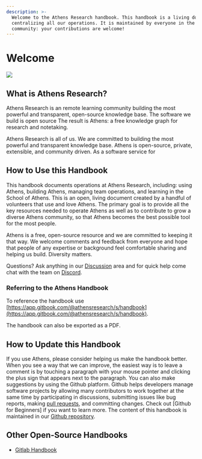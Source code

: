 ```yaml
---
description: >-
  Welcome to the Athens Research handbook. This handbook is a living document
  centralizing all our operations. It is maintained by everyone in the
  community: your contributions are welcome!
---
```


# Welcome

![](.gitbook/assets/athens-logo.svg)

## What is Athens Research?

Athens Research is an remote learning community building the most powerful and transparent, open-source knowledge base. The software we build is open source The result is Athens: a free knowledge graph for research and notetaking. 

Athens Research is all of us. We are committed to building the most powerful and transparent knowledge base. Athens is open-source, private, extensible, and community driven. As a software service for

## How to Use this Handbook

This handbook documents operations at Athens Research, including: using Athens, building Athens, managing team operations, and learning in the School of Athens. This is an open, living document created by a handful of volunteers that use and love Athens. The primary goal is to provide all the key resources needed to operate Athens as well as to contribute to grow a diverse Athens community, so that Athens becomes the best possible tool for the most people. 

Athens is a free, open-source resource and we are committed to keeping it that way. We welcome comments and feedback from everyone and hope that people of any expertise or background feel comfortable sharing and helping us build. Diversity matters.

Questions? Ask anything in our [Discussion](https://github.com/athensresearch/athens/discussions) area and for quick help  come chat with the team on [Discord](https://discord.gg/as9h8yHNfD). 

### Referring to the Athens Handbook

To reference the handbook use [https://app.gitbook.com/@athensresearch/s/handbook](https://app.gitbook.com/@athensresearch/s/handbook).

The handbook can also be exported as a PDF. 

## How to Update this Handbook

If you use Athens, please consider helping us make the handbook better. When you see a way that we can improve, the easiest way is to leave a comment is by touching a paragraph with your mouse pointer and clicking the plus sign that appears next to the paragraph. You can also make suggestions by using the Github platform. Github helps developers manage software projects by allowing many contributors to work together at the same time by participating in discussions, submitting issues like bug reports, making [pull requests](https://github.com/athensresearch/handbook/pulls), and committing changes. Check out \[Github for Beginners\] if you want to learn more. The content of this handbook is maintained in our [Github repository](https://github.com/athensresearch/handbook). 

## Other Open-Source Handbooks

* [Gitlab Handbook](https://about.gitlab.com/handbook/)

